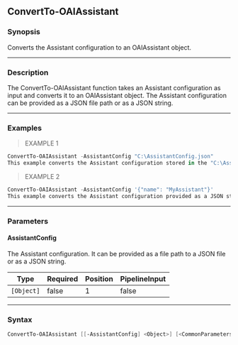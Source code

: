 ConvertTo-OAIAssistant
----------------------

### Synopsis
Converts the Assistant configuration to an OAIAssistant object.

---

### Description

The ConvertTo-OAIAssistant function takes an Assistant configuration as input and converts it to an OAIAssistant object. The Assistant configuration can be provided as a JSON file path or as a JSON string.

---

### Examples
> EXAMPLE 1

```PowerShell
ConvertTo-OAIAssistant -AssistantConfig "C:\AssistantConfig.json"
This example converts the Assistant configuration stored in the "C:\AssistantConfig.json" file to an OAIAssistant object.
```
> EXAMPLE 2

```PowerShell
ConvertTo-OAIAssistant -AssistantConfig '{"name": "MyAssistant"}'
This example converts the Assistant configuration provided as a JSON string to an OAIAssistant object.
```

---

### Parameters
#### **AssistantConfig**
The Assistant configuration. It can be provided as a file path to a JSON file or as a JSON string.

|Type      |Required|Position|PipelineInput|
|----------|--------|--------|-------------|
|`[Object]`|false   |1       |false        |

---

### Syntax
```PowerShell
ConvertTo-OAIAssistant [[-AssistantConfig] <Object>] [<CommonParameters>]
```
